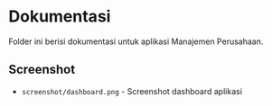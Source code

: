 # Dokumentasi

Folder ini berisi dokumentasi untuk aplikasi Manajemen Perusahaan.

## Screenshot
- `screenshot/dashboard.png` - Screenshot dashboard aplikasi
